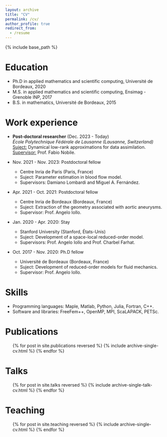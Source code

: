 ```yaml
---
layout: archive
title: "CV"
permalink: /cv/
author_profile: true
redirect_from:
  - /resume
---
```


{% include base_path %}

Education
======
* Ph.D in applied mathematics and scientific computing, Université de Bordeaux, 2020
* M.S. in applied mathematics and scientific computing, Ensimag - Grenoble INP, 2017
* B.S. in mathematics, Université de Bordeaux, 2015

Work experience
======
* <b>Post-doctoral researcher</b> (Dec. 2023 - Today)<br />
  <i>École Polytechnique Fédérale de Lausanne (Lausanne, Switzerland)</i><br />
  <u>Suject:</u> Dynamical low-rank approximations for data assimilation.<br />
  <u>Supervisor:</u> Prof. Fabio Nobile.

* Nov. 2021 - Nov. 2023: Postdoctoral fellow
  * Centre Inria de Paris (Paris, France)
  * Suject: Parameter estimation in blood flow model.
  * Supervisors: Damiano Lombardi and Miguel A. Fernández.

* Apr. 2021 - Oct. 2021: Postdoctoral fellow
  * Centre Inria de Bordeaux (Bordeaux, France)
  * Suject: Extraction of the geometry associated with aortic aneurysms.
  * Supervisor: Prof. Angelo Iollo.

* Jan. 2020 - Apr. 2020: Stay
  * Stanford University (Stanford, États-Unis)
  * Suject: Development of a space-local reduced-order model.
  * Supervisors: Prof. Angelo Iollo and Prof. Charbel Farhat.

* Oct. 2017 - Nov. 2020: Ph.D fellow
  * Université de Bordeaux (Bordeaux, France)
  * Suject: Development of reduced-order models for fluid mechanics.
  * Supervisor: Prof. Angelo Iollo.
  
Skills
======
* Programming languages: Maple, Matlab, Python, Julia, Fortran, C++.
* Software and libraries: FreeFem++, OpenMP, MPI, ScaLAPACK, PETSc.

Publications
======
  <ul>{% for post in site.publications reversed %}
    {% include archive-single-cv.html %}
  {% endfor %}</ul>
  
Talks
======
  <ul>{% for post in site.talks reversed %}
    {% include archive-single-talk-cv.html  %}
  {% endfor %}</ul>
  
Teaching
======
  <ul>{% for post in site.teaching reversed %}
    {% include archive-single-cv.html %}
  {% endfor %}</ul>
